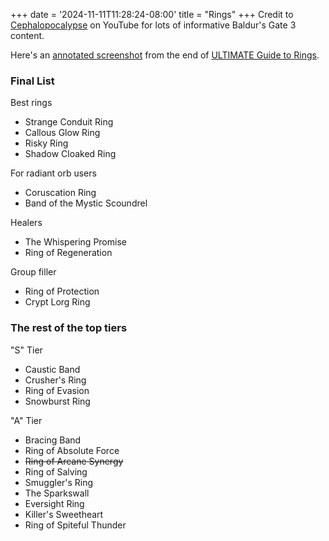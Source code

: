 +++
date = '2024-11-11T11:28:24-08:00'
title = "Rings"
+++
Credit to [Cephalopocalypse](https://www.youtube.com/@Cephalopocalypse) on YouTube for lots of informative Baldur's Gate 3 content.

Here's an [annotated screenshot](Cephalopocalypse%20final%20rings%20annotated.png) from the end of [ULTIMATE Guide to Rings](https://www.youtube.com/watch?v=FqDSlLv9HkQ).

### Final List

Best rings

* Strange Conduit Ring
* Callous Glow Ring
* Risky Ring
* Shadow Cloaked Ring

For radiant orb users

* Coruscation Ring
* Band of the Mystic Scoundrel

Healers

* The Whispering Promise
* Ring of Regeneration

Group filler

* Ring of Protection
* Crypt Lorg Ring

### The rest of the top tiers

"S" Tier

* Caustic Band
* Crusher's Ring
* Ring of Evasion
* Snowburst Ring

"A" Tier

* Bracing Band
* Ring of Absolute Force
* ~~Ring of Arcane Synergy~~
* Ring of Salving
* Smuggler's Ring
* The Sparkswall
* Eversight Ring
* Killer's Sweetheart
* Ring of Spiteful Thunder
